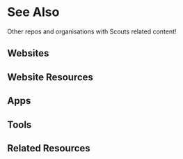# See Also
Other repos and organisations with Scouts related content!

## Websites

## Website Resources

## Apps

## Tools

## Related Resources

